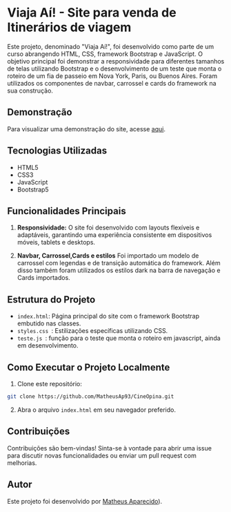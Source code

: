 
# Viaja Aí! - Site para venda de Itinerários de viagem

Este projeto, denominado "Viaja Aí!", foi desenvolvido como parte de um curso abrangendo HTML, CSS, framework Bootstrap e JavaScript. O objetivo principal foi demonstrar a responsividade para diferentes tamanhos de telas utilizando Bootstrap e o desenvolvimento de um teste que monta o roteiro de um fia de passeio em Nova York, Paris, ou Buenos Aires. Foram utilizados os componentes de navbar, carrossel e cards do framework na sua construção.

## Demonstração

Para visualizar uma demonstração do site, acesse [aqui](https://matheusap93.github.io/CineOpina/).

## Tecnologias Utilizadas

- HTML5
- CSS3 
- JavaScript
- Bootstrap5

## Funcionalidades Principais

1. **Responsividade:**
   O site foi desenvolvido com layouts flexíveis e adaptáveis, garantindo uma experiência consistente em dispositivos móveis, tablets e desktops.

3. **Navbar, Carrossel,Cards e estilos**
   Foi importado um modelo de carrossel com legendas e de transição automática do framework. Além disso também foram utilizados os estilos dark na barra de navegação e Cards importados.

## Estrutura do Projeto

- `index.html`: Página principal do site com o framework Bootstrap embutido nas classes.
- `styles.css `: Estilizações específicas utilizando CSS.
- `teste.js `: função para o teste que monta o roteiro em javascript, ainda em desenvolvimento.

## Como Executar o Projeto Localmente

1. Clone este repositório:

```bash
git clone https://github.com/MatheusAp93/CineOpina.git
```

2. Abra o arquivo `index.html` em seu navegador preferido.

## Contribuições

Contribuições são bem-vindas! Sinta-se à vontade para abrir uma issue para discutir novas funcionalidades ou enviar um pull request com melhorias.

## Autor

Este projeto foi desenvolvido por [Matheus Aparecido](https://github.com/MatheusAp93)).

